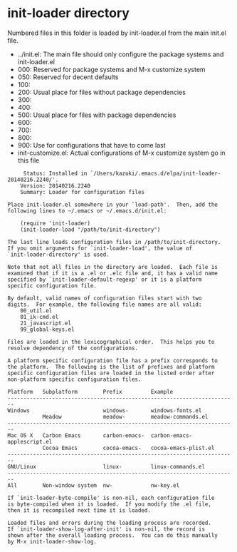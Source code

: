 init-loader directory
=========================

Numbered files in this folder is loaded by init-loader.el from the main init.el file.

- ../init.el: The main file should only configure the package systems and init-loader.el
- 000: Reserved for package systems and M-x customize system
- 050: Reserved for decent defaults
- 100: 
- 200: Usual place for files without package dependencies
- 300: 
- 400: 
- 500: Usual place for files with package dependencies
- 600: 
- 700: 
- 800: 
- 900: Use for configurations that have to come last
- init-customize.el: Actual configurations of M-x customize system go in this file

```
     Status: Installed in `/Users/kazuki/.emacs.d/elpa/init-loader-20140216.2240/'.
    Version: 20140216.2240
    Summary: Loader for configuration files

Place init-loader.el somewhere in your `load-path'.  Then, add the
following lines to ~/.emacs or ~/.emacs.d/init.el:

    (require 'init-loader)
    (init-loader-load "/path/to/init-directory")

The last line loads configuration files in /path/to/init-directory.
If you omit arguments for `init-loader-load', the value of
`init-loader-directory' is used.

Note that not all files in the directory are loaded.  Each file is
examined that if it is a .el or .elc file and, it has a valid name
specified by `init-loader-default-regexp' or it is a platform
specific configuration file.

By default, valid names of configuration files start with two
digits.  For example, the following file names are all valid:
    00_util.el
    01_ik-cmd.el
    21_javascript.el
    99_global-keys.el

Files are loaded in the lexicographical order.  This helps you to
resolve dependency of the configurations.

A platform specific configuration file has a prefix corresponds to
the platform.  The following is the list of prefixes and platform
specific configuration files are loaded in the listed order after
non-platform specific configuration files.

Platform   Subplatform        Prefix         Example
------------------------------------------------------------------------
Windows                       windows-       windows-fonts.el
           Meadow             meadow-        meadow-commands.el
------------------------------------------------------------------------
Mac OS X   Carbon Emacs       carbon-emacs-  carbon-emacs-applescript.el
           Cocoa Emacs        cocoa-emacs-   cocoa-emacs-plist.el
------------------------------------------------------------------------
GNU/Linux                     linux-         linux-commands.el
------------------------------------------------------------------------
All        Non-window system  nw-            nw-key.el

If `init-loader-byte-compile' is non-nil, each configuration file
is byte-compiled when it is loaded.  If you modify the .el file,
then it is recompiled next time it is loaded.

Loaded files and errors during the loading process are recorded.
If `init-loader-show-log-after-init' is non-nil, the record is
shown after the overall loading process.  You can do this manually
by M-x init-loader-show-log.
```
